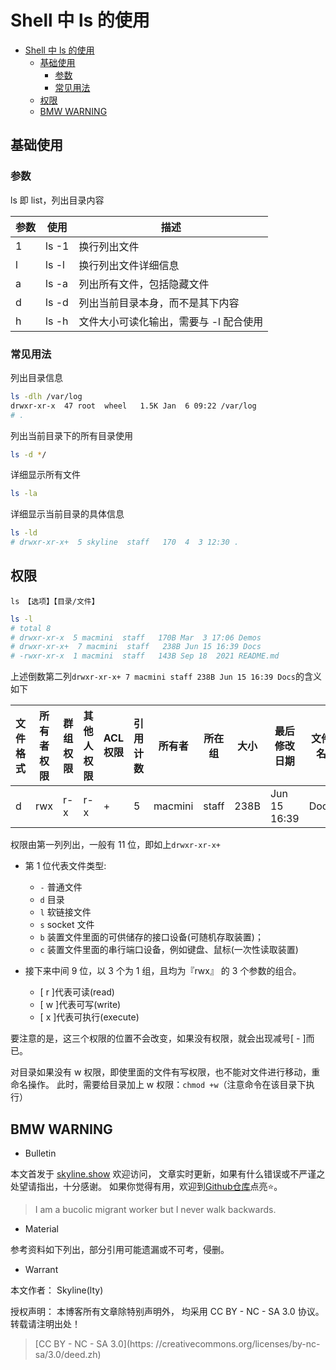 # Shell 中 ls 的使用

<!-- @import "[TOC]" {cmd="toc" depthFrom=1 depthTo=6 orderedList=false} -->

<!-- code_chunk_output -->

- [Shell 中 ls 的使用](#shell-中-ls-的使用)
  - [基础使用](#基础使用)
    - [参数](#参数)
    - [常见用法](#常见用法)
  - [权限](#权限)
  - [BMW WARNING](#bmw-warning)

<!-- /code_chunk_output -->

## 基础使用

### 参数

ls 即 list，列出目录内容

| 参数 | 使用  | 描述                                   |
| ---- | ----- | -------------------------------------- |
| 1    | ls -1 | 换行列出文件                           |
| l    | ls -l | 换行列出文件详细信息                   |
| a    | ls -a | 列出所有文件，包括隐藏文件             |
| d    | ls -d | 列出当前目录本身，而不是其下内容       |
| h    | ls -h | 文件大小可读化输出，需要与 -l 配合使用 |

### 常见用法

列出目录信息

```sh
ls -dlh /var/log
drwxr-xr-x  47 root  wheel   1.5K Jan  6 09:22 /var/log
# .
```

列出当前目录下的所有目录使用

```sh
ls -d */
```

详细显示所有文件

```sh
ls -la
```

详细显示当前目录的具体信息

```sh
ls -ld
# drwxr-xr-x+  5 skyline  staff   170  4  3 12:30 .
```

## 权限

`ls 【选项】【目录/文件】`

```sh
ls -l
# total 8
# drwxr-xr-x  5 macmini  staff   170B Mar  3 17:06 Demos
# drwxr-xr-x+  7 macmini  staff   238B Jun 15 16:39 Docs
# -rwxr-xr-x  1 macmini  staff   143B Sep 18  2021 README.md
```

上述倒数第二列`drwxr-xr-x+ 7 macmini staff 238B Jun 15 16:39 Docs`的含义如下

| 文件格式 | 所有者权限 | 群组权限 | 其他人权限 | ACL 权限 | 引用计数 | 所有者  | 所在组 | 大小 | 最后修改日期 | 文件名 |
| -------- | ---------- | -------- | ---------- | -------- | -------- | ------- | ------ | ---- | ------------ | ------ |
| d        | rwx        | r-x      | r-x        | +        | 5        | macmini | staff  | 238B | Jun 15 16:39 | Docs   |

权限由第一列列出，一般有 11 位，即如上`drwxr-xr-x+`

- 第 1 位代表文件类型:

  - `-` 普通文件
  - `d` 目录
  - `l` 软链接文件
  - `s` socket 文件
  - `b` 装置文件里面的可供储存的接口设备(可随机存取装置)；
  - `c` 装置文件里面的串行端口设备，例如键盘、鼠标(一次性读取装置)

- 接下来中间 9 位，以 3 个为 1 组，且均为『rwx』 的 3 个参数的组合。
  - [ r ]代表可读(read)
  - [ w ]代表可写(write)
  - [ x ]代表可执行(execute)

要注意的是，这三个权限的位置不会改变，如果没有权限，就会出现减号[ - ]而已。

对目录如果没有 w 权限，即使里面的文件有写权限，也不能对文件进行移动，重命名操作。
此时，需要给目录加上 w 权限：`chmod +w`（注意命令在该目录下执行）

## BMW WARNING

- Bulletin

本文首发于 [skyline.show](http://www.skyline.show) 欢迎访问，
文章实时更新，如果有什么错误或不严谨之处望请指出，十分感谢。
如果你觉得有用，欢迎到[Github仓库](https://github.com/skylinety/Blog)点亮⭐️。

> I am a bucolic migrant worker but I never walk backwards.

- Material

参考资料如下列出，部分引用可能遗漏或不可考，侵删。

>

- Warrant

本文作者： Skyline(lty)

授权声明： 本博客所有文章除特别声明外， 均采用 CC BY - NC - SA 3.0 协议。 转载请注明出处！

> [CC BY - NC - SA 3.0](https: //creativecommons.org/licenses/by-nc-sa/3.0/deed.zh)
